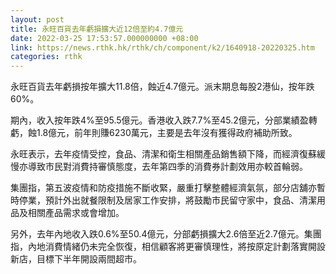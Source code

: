```yaml
---
layout: post
title: 永旺百貨去年虧損擴大近12倍至約4.7億元
date: 2022-03-25 17:53:57.000000000 +08:00
link: https://news.rthk.hk/rthk/ch/component/k2/1640918-20220325.htm
categories: rthk
---
```


永旺百貨去年虧損按年擴大11.8倍，蝕近4.7億元。派末期息每股2港仙，按年跌60%。

期內，收入按年跌4%至95.5億元。香港收入跌7.7%至45.2億元，分部業績盈轉虧，蝕1.8億元，前年則賺6230萬元，主要是去年沒有獲得政府補助所致。

永旺表示，去年疫情受控，食品、清潔和衛生相關產品銷售額下降，而經濟復蘇緩慢亦導致市民對消費持審慎態度，去年第四季的消費券計劃效用亦較首輪弱。

集團指，第五波疫情和防疫措施不斷收緊，嚴重打擊整體經濟氣氛，部分店舖亦暫時停業，預計外出就餐限制及居家工作安排，將鼓勵市民留守家中，食品、清潔用品及相關產品需求或會增加。

另外，去年內地收入跌0.6%至50.4億元，分部虧損擴大2.6倍至近2.7億元。集團指，內地消費情緒仍未完全恢復，相信顧客將更審慎理性，將按原定計劃落實開設新店，目標下半年開設兩間超市。

